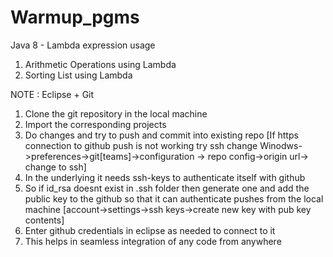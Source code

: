 # Warmup_pgms

Java 8 - Lambda expression usage

1. Arithmetic Operations using Lambda
2. Sorting List using Lambda




NOTE : Eclipse + Git
1. Clone the git repository in the local machine
2. Import the corresponding projects
3. Do changes and try to push and commit into existing repo
   [If https connection to github push is not working try ssh
   change Winodws->preferences->git[teams]->configuration
   -> repo config->origin url-> change to ssh] 
4. In the underlying it needs ssh-keys to authenticate itself with github 
5. So if id_rsa doesnt exist in .ssh folder then generate one and add
   the public key to the github so that it can authenticate pushes from
   the local machine
   [account->settings->ssh keys->create new key with pub key contents]
6. Enter github credentials in eclipse as needed to connect to it
7. This helps in seamless integration of any code from anywhere
